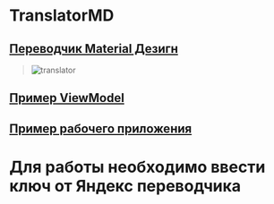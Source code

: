 # TranslatorMD
## [Переводчик Material Дезигн](https://github.com/alexmihalyk23/TranslatorMD)
> ![translator](https://user-images.githubusercontent.com/35634279/75458066-d53e4c00-59af-11ea-9c64-67c8423f1bc5.png)
## [Пример ViewModel](https://github.com/alexmihalyk23/TranslatorMD/blob/master/TranslatorMD/ViewModels/MainWindowViewModel.cs)

## [Пример рабочего приложения](https://github.com/alexmihalyk23/TranslatorMD/blob/master/Release.zip)

# Для работы необходимо ввести ключ от Яндекс переводчика

